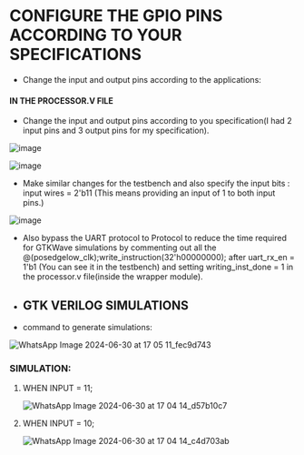 # CONFIGURE THE GPIO PINS ACCORDING TO YOUR SPECIFICATIONS

- Change the input and output pins according to the applications:

#### IN THE PROCESSOR.V FILE

- Change the input and output pins according to you specification(I had 2 input pins and 3 output pins for my specification).


 ![image](https://github.com/SoahamMoulree/RISC-V-Repo/assets/169994191/c86d2cf6-427d-4b15-9a98-e3e200ce63b6)

![image](https://github.com/SoahamMoulree/RISC-V-Repo/assets/169994191/03218e67-6b9d-414b-80b8-157847e4738d)
  
- Make similar changes for the testbench and also specify the input bits : input wires = 2'b11 (This means providing an input of 1 to both input pins.)

![image](https://github.com/SoahamMoulree/RISC-V-Repo/assets/169994191/0bef1902-6e93-41d6-9053-eeb92d0e0c3f)

- Also bypass the UART protocol to Protocol to reduce the time required for GTKWave simulations by commenting out all the @(posedgelow_clk);write_instruction(32'h00000000); after  uart_rx_en = 1'b1 (You can see it in the testbench) and setting writing_inst_done = 1 in the processor.v file(inside the wrapper module).

- ## GTK VERILOG SIMULATIONS

- command to generate simulations:
  
![WhatsApp Image 2024-06-30 at 17 05 11_fec9d743](https://github.com/SoahamMoulree/RISC-V-Repo/assets/169994191/c325a033-2c2c-482d-a06d-812f8700d4d3)

### SIMULATION: 

1) WHEN INPUT = 11;

   ![WhatsApp Image 2024-06-30 at 17 04 14_d57b10c7](https://github.com/SoahamMoulree/RISC-V-Repo/assets/169994191/a1ff48db-0e3e-44b5-8a5f-37a7cecfab0d)

2) WHEN INPUT = 10;

   ![WhatsApp Image 2024-06-30 at 17 04 14_c4d703ab](https://github.com/SoahamMoulree/RISC-V-Repo/assets/169994191/02fb4ee8-dfe5-4abc-92f7-f49a469c34c1)



